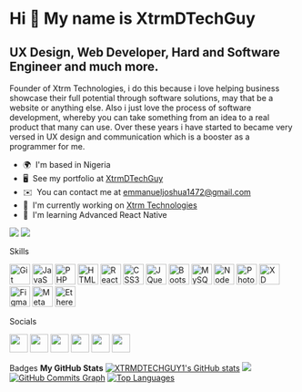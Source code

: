 Hi 👋 My name is XtrmDTechGuy
=============================

UX Design, Web Developer, Hard and Software Engineer and much more.
-------------------------------------------------------------------

Founder of Xtrm Technologies, i do this because i love helping business showcase their full potential through software solutions, may that be a website or anything else. Also i just love the process of software development, whereby you can take something from an idea to a real product that many can use. Over these years i have started to became very versed in UX design and communication which is a booster as a programmer for me.

*   🌍  I'm based in Nigeria
*   🖥️  See my portfolio at [XtrmDTechGuy](http://Xtrmtechnologies.tech)
*   ✉️  You can contact me at [emmanueljoshua1472@gmail.com](mailto:emmanueljoshua1472@gmail.com)
*   🚀  I'm currently working on [Xtrm Technologies](http://Xtrmtechnologies.tech)
*   🧠  I'm learning Advanced React Native
<a href="https://www.github.com/XTRMDTECHGUY1" target="_blank" rel="noreferrer">
<img src="https://img.shields.io/github/followers/XTRMDTECHGUY1?logo=github&style=for-the-badge&color=0891b2&labelColor=1c1917" /></a>
<a href="https://www.twitter.com/d_xtrm" target="_blank" rel="noreferrer">
<img src="https://img.shields.io/twitter/follow/d_xtrm?logo=twitter&style=for-the-badge&color=0891b2&labelColor=1c1917"/></a>

Skills 
<p align="left">
<a href="https://git-scm.com/" target="_blank" rel="noreferrer">
  <img src="https://raw.githubusercontent.com/danielcranney/readme-generator/main/public/icons/skills/git-colored.svg" width="36" height="36" alt="Git" /></a>
<a href="https://developer.mozilla.org/en-US/docs/Web/JavaScript" target="_blank" rel="noreferrer">
  <img src="https://raw.githubusercontent.com/danielcranney/readme-generator/main/public/icons/skills/javascript-colored.svg" width="36" height="36" alt="JavaScript" /></a>
<a href="https://www.php.net/" target="_blank" rel="noreferrer">
  <img src="https://raw.githubusercontent.com/danielcranney/readme-generator/main/public/icons/skills/php-colored.svg" width="36" height="36" alt="PHP" /></a>
<a href="https://developer.mozilla.org/en-US/docs/Glossary/HTML5" target="_blank" rel="noreferrer">
  <img src="https://raw.githubusercontent.com/danielcranney/readme-generator/main/public/icons/skills/html5-colored.svg" width="36" height="36" alt="HTML5" /></a>
<a href="https://reactjs.org/" target="_blank" rel="noreferrer">
  <img src="https://raw.githubusercontent.com/danielcranney/readme-generator/main/public/icons/skills/react-colored.svg" width="36" height="36" alt="React" /></a>
<a href="https://www.w3.org/TR/CSS/#css" target="_blank" rel="noreferrer"><img src="https://raw.githubusercontent.com/danielcranney/readme-generator/main/public/icons/skills/css3-colored.svg" width="36" height="36" alt="CSS3" /></a>
<a href="https://jquery.com/" target="_blank" rel="noreferrer"><img src="https://raw.githubusercontent.com/danielcranney/readme-generator/main/public/icons/skills/jquery-colored.svg" width="36" height="36" alt="JQuery" /></a>
<a href="https://getbootstrap.com/" target="_blank" rel="noreferrer"><img src="https://raw.githubusercontent.com/danielcranney/readme-generator/main/public/icons/skills/bootstrap-colored.svg" width="36" height="36" alt="Bootstrap" /></a>
<a href="https://www.mysql.com/" target="_blank" rel="noreferrer"><img src="https://raw.githubusercontent.com/danielcranney/readme-generator/main/public/icons/skills/mysql-colored.svg" width="36" height="36" alt="MySQL" /></a>
<a href="https://nodejs.org/en/" target="_blank" rel="noreferrer"><img src="https://raw.githubusercontent.com/danielcranney/readme-generator/main/public/icons/skills/nodejs-colored.svg" width="36" height="36" alt="NodeJS" /></a>
<a href="https://www.adobe.com/uk/products/photoshop.html" target="_blank" rel="noreferrer"><img src="https://raw.githubusercontent.com/danielcranney/readme-generator/main/public/icons/skills/photoshop-colored-dark.svg" width="36" height="36" alt="Photoshop" /></a>
<a href="https://www.adobe.com/uk/products/xd.html" target="_blank" rel="noreferrer"><img src="https://raw.githubusercontent.com/danielcranney/readme-generator/main/public/icons/skills/xd-colored-dark.svg" width="36" height="36" alt="XD" /></a>
<a href="https://www.figma.com/" target="_blank" rel="noreferrer"><img src="https://raw.githubusercontent.com/danielcranney/readme-generator/main/public/icons/skills/figma-colored.svg" width="36" height="36" alt="Figma" /></a>
<a href="https://metamask.io/" target="_blank" rel="noreferrer"><img src="https://raw.githubusercontent.com/danielcranney/readme-generator/main/public/icons/skills/metamask-colored.svg" width="36" height="36" alt="MetaMask" /></a>
<a href="https://ethereum.org/en/" target="_blank" rel="noreferrer"><img src="https://raw.githubusercontent.com/danielcranney/readme-generator/main/public/icons/skills/ethereum-colored.svg" width="36" height="36" alt="Ethereum" /></a>
</p>
                    
Socials               
<p align="left">                         
<a href="https://www.behance.com/XtrmDTechGuy." target="_blank" rel="noreferrer">
<img src="https://raw.githubusercontent.com/danielcranney/readme-generator/main/public/icons/socials/behance.svg" width="32" height="32" /></a>                 <a href="https://www.github.com/XTRMDTECHGUY1" target="_blank" rel="noreferrer"><img src="https://raw.githubusercontent.com/danielcranney/readme-generator/main/public/icons/socials/github-dark.svg" width="32" height="32" /></a>
<a href="http://www.instagram.com/xtrmdtechguy" target="_blank" rel="noreferrer">
    <img src="https://raw.githubusercontent.com/danielcranney/readme-generator/main/public/icons/socials/instagram.svg" width="32" height="32" /></a>
<a href="https://www.linkedin.com/in/xtrmdtechguy" target="_blank" rel="noreferrer">
    <img src="https://raw.githubusercontent.com/danielcranney/readme-generator/main/public/icons/socials/linkedin.svg" width="32" height="32" /></a>
<a href="https://www.twitter.com/d_xtrm" target="_blank" rel="noreferrer">
    <img src="https://raw.githubusercontent.com/danielcranney/readme-generator/main/public/icons/socials/twitter.svg" width="32" height="32" /></a>
 <a href="https://www.youtube.com/@XtrmDTechguy" target="_blank" rel="noreferrer"><img src="https://raw.githubusercontent.com/danielcranney/readme-generator/main/public/icons/socials/youtube.svg" width="32" height="32" /></a></p>
 
Badges
<b>My GitHub Stats</b>
 <a href="http://www.github.com/XTRMDTECHGUY1">
 <img src="https://github-readme-stats.vercel.app/api username=XTRMDTECHGUY1&show_icons=true&hide=&count_private=true&title_color=0891b2&text_color=ffffff&icon_color=0891b2&bg_color=1c1917&hide_border=true&show_icons=true" alt="XTRMDTECHGUY1's GitHub stats" /></a>
<a href="http://www.github.com/XTRMDTECHGUY1">
<img src="https://github-readme-streak-stats.herokuapp.com/?user=XTRMDTECHGUY1&stroke=ffffff&background=1c1917&ring=0891b2&fire=0891b2&currStreakNum=ffffff&currStreakLabel=0891b2&sideNums=ffffff&sideLabels=ffffff&dates=ffffff&hide_border=true" /></a>
  <a href="http://www.github.com/XTRMDTECHGUY1">
  <img src="https://github-readme-activity-graph.cyclic.app/graph?username=XTRMDTECHGUY1&bg_color=1c1917&color=ffffff&line=0891b2&point=ffffff&area_color=1c1917&area=true&hide_border=true&custom_title=GitHub%20Commits%20Graph" alt="GitHub Commits Graph" /></a>
  <a href="https://github.com/XTRMDTECHGUY1" align="left">
  <img src="https://github-readme-stats.vercel.app/api/top-langs/?username=XTRMDTECHGUY1&langs_count=10&title_color=0891b2&text_color=ffffff&icon_color=0891b2&bg_color=1c1917&hide_border=true&locale=en&custom_title=Top%20%Languages" alt="Top Languages" /></a>
